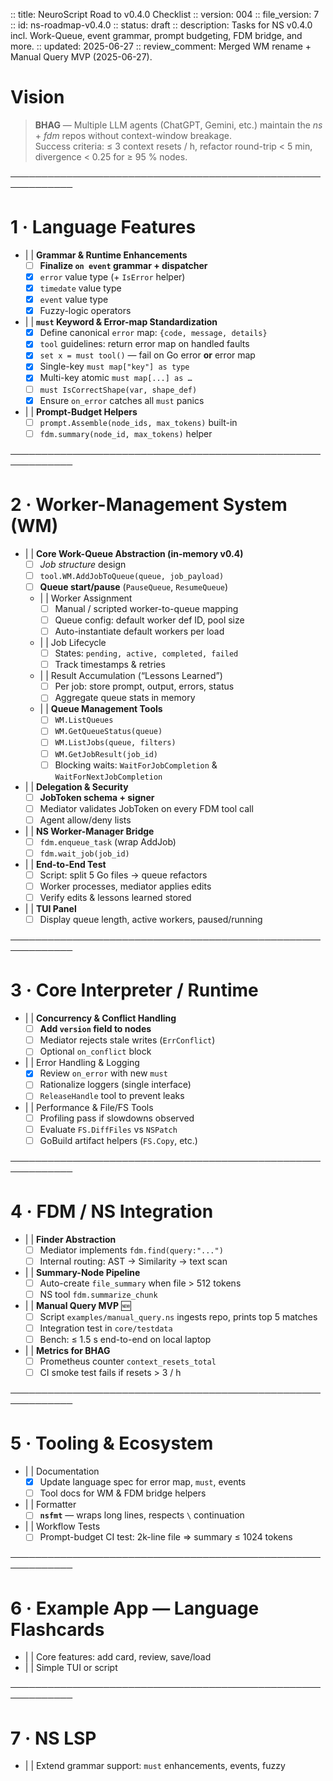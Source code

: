 :: title: NeuroScript Road to v0.4.0 Checklist
:: version: 004
:: file_version: 7
:: id: ns-roadmap-v0.4.0
:: status: draft
:: description: Tasks for NS v0.4.0 incl. Work-Queue, event grammar, prompt budgeting, FDM bridge, and more.
:: updated: 2025-06-27
:: review_comment: Merged WM rename + Manual Query MVP (2025-06-27).

# Vision
> **BHAG** — Multiple LLM agents (ChatGPT, Gemini, etc.) maintain the *ns* + *fdm* repos without context-window breakage.  
> Success criteria: ≤ 3 context resets / h, refactor round-trip < 5 min, divergence < 0.25 for ≥ 95 % nodes.

────────────────────────────────────────────────────────────

# 1 · Language Features
- | | **Grammar & Runtime Enhancements**
  - [ ] **Finalize `on event` grammar + dispatcher**
  - [x] `error` value type (+ `IsError` helper)
  - [x] `timedate` value type
  - [x] `event` value type
  - [x] Fuzzy-logic operators
- | | **`must` Keyword & Error-map Standardization**
  - [x] Define canonical `error` map: `{code, message, details}`
  - [x] `tool` guidelines: return error map on handled faults
  - [x] `set x = must tool()` — fail on Go error **or** error map
  - [x] Single-key `must map["key"] as type`
  - [x] Multi-key atomic `must map[...] as …`
  - [ ] `must IsCorrectShape(var, shape_def)`
  - [x] Ensure `on_error` catches all `must` panics
- | | **Prompt-Budget Helpers**
  - [ ] `prompt.Assemble(node_ids, max_tokens)` built-in
  - [ ] `fdm.summary(node_id, max_tokens)` helper

────────────────────────────────────────────────────────────

# 2 · Worker-Management System (WM)
- | | **Core Work-Queue Abstraction (in-memory v0.4)**
  - [ ] *Job structure* design
  - [ ] `tool.WM.AddJobToQueue(queue, job_payload)`
  - [ ] **Queue start/pause** (`PauseQueue`, `ResumeQueue`)
  - | | Worker Assignment
    - [ ] Manual / scripted worker-to-queue mapping
    - [ ] Queue config: default worker def ID, pool size
    - [ ] Auto-instantiate default workers per load
  - | | Job Lifecycle
    - [ ] States: `pending, active, completed, failed`
    - [ ] Track timestamps & retries
  - | | Result Accumulation (“Lessons Learned”)
    - [ ] Per job: store prompt, output, errors, status
    - [ ] Aggregate queue stats in memory
  - | | **Queue Management Tools**
    - [ ] `WM.ListQueues`
    - [ ] `WM.GetQueueStatus(queue)`
    - [ ] `WM.ListJobs(queue, filters)`
    - [ ] `WM.GetJobResult(job_id)`
    - [ ] Blocking waits: `WaitForJobCompletion` & `WaitForNextJobCompletion`
- | | **Delegation & Security**
  - [ ] **JobToken schema + signer**
  - [ ] Mediator validates JobToken on every FDM tool call
  - [ ] Agent allow/deny lists
- | | **NS Worker-Manager Bridge**
  - [ ] `fdm.enqueue_task` (wrap AddJob)
  - [ ] `fdm.wait_job(job_id)`
- | | **End-to-End Test**
  - [ ] Script: split 5 Go files → queue refactors
  - [ ] Worker processes, mediator applies edits
  - [ ] Verify edits & lessons learned stored
- | | **TUI Panel**
  - [ ] Display queue length, active workers, paused/running

────────────────────────────────────────────────────────────

# 3 · Core Interpreter / Runtime
- | | **Concurrency & Conflict Handling**
  - [ ] **Add `version` field to nodes**
  - [ ] Mediator rejects stale writes (`ErrConflict`)
  - [ ] Optional `on_conflict` block
- | | Error Handling & Logging
  - [x] Review `on_error` with new `must`
  - [ ] Rationalize loggers (single interface)
  - [ ] `ReleaseHandle` tool to prevent leaks
- | | Performance & File/FS Tools
  - [ ] Profiling pass if slowdowns observed
  - [ ] Evaluate `FS.DiffFiles` vs `NSPatch`
  - [ ] GoBuild artifact helpers (`FS.Copy`, etc.)

────────────────────────────────────────────────────────────

# 4 · FDM / NS Integration
- | | **Finder Abstraction**
  - [ ] Mediator implements `fdm.find(query:"...")`
  - [ ] Internal routing: AST → Similarity → text scan
- | | **Summary-Node Pipeline**
  - [ ] Auto-create `file_summary` when file > 512 tokens
  - [ ] NS tool `fdm.summarize_chunk`
- | | **Manual Query MVP**  🆕
  - [ ] Script `examples/manual_query.ns` ingests repo, prints top 5 matches
  - [ ] Integration test in `core/testdata`
  - [ ] Bench: ≤ 1.5 s end-to-end on local laptop
- | | **Metrics for BHAG**
  - [ ] Prometheus counter `context_resets_total`
  - [ ] CI smoke test fails if resets > 3 / h

────────────────────────────────────────────────────────────

# 5 · Tooling & Ecosystem
- | | Documentation
  - [x] Update language spec for error map, `must`, events
  - [ ] Tool docs for WM & FDM bridge helpers
- | | Formatter
  - [ ] **`nsfmt`** — wraps long lines, respects `\` continuation
- | | Workflow Tests
  - [ ] Prompt-budget CI test: 2k-line file ⇒ summary ≤ 1024 tokens

────────────────────────────────────────────────────────────

# 6 · Example App — Language Flashcards
- | | Core features: add card, review, save/load
- | | Simple TUI or script

────────────────────────────────────────────────────────────

# 7 · NS LSP
- | | Extend grammar support: `must` enhancements, events, fuzzy
